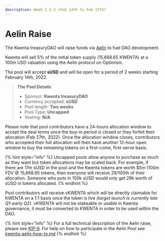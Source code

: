 ```yaml
---
description: Week 1 & 2 (Feb 14th to Feb 27th)
---
```


# Aelin Raise

The Kwenta treasuryDAO will raise funds via [Aelin](https://aelin.xyz) to fuel DAO development.

Kwenta will sell 5% of the initial token supply (15,668.65 KWENTA) at a 100m USD valuation using the Aelin protocol on Optimism.

The pool will accept **sUSD** and will be open for a period of 2 weeks starting February 14th, 2022.

> **The Pool Details**
>
> * Sponsor: **Kwenta treasuryDAO**
> * Currency accepted: **sUSD**
> * Pool length: **Two weeks**
> * Pool Type: **Uncapped**
> * Vesting: **N/A**

Please note that pool contributors have a 24-hours allocation window to accept the deal terms once the buy-in period is closed or they forfeit their allocation (Feb 27th, 2022). Once the allocation window closes, contributors who accepted their full allocation will then have another 12-hour open window to buy the remaining tokens on a first-come, first-serve basis.

{% hint style="info" %}
Uncapped pools allow anyone to purchase as much as they want but token allocations may be scaled back. For example, if there are 17m sUSD in the pool and the Kwenta tokens are worth $5m (100m FDV @ 15,668.65 tokens, then everyone will receive 29/100th of their allocation. Someone who puts in 100k sUSD would only get 29k worth of sUSD in tokens allocated.
{% endhint %}

Pool contributors will receive vKWENTA which will be directly claimable for KWENTA on a 1:1 basis once the token is live _(target launch is currently late Q1-early Q2)_. vKWENTA will not be stakeable or usable in Kwenta governance, it must be converted to KWENTA in order to be used within the DAO.

{% hint style="info" %}
For a full technical description of the Aelin raise, please see [KIP-9](https://kips.kwenta.io/kips/kip-9/). For help on how to participate in the Aelin Pool see [kwenta-aelin-how-to.md](kwenta-aelin-how-to.md "mention")
{% endhint %}
